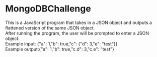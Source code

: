 # MongoDBChallenge
This is a JavaScript program that takes in a JSON object and outputs a flattened version of the same JSON object.  
After running the program, the user will be prompted to enter a JSON object.  
Example input: {"a": 1,"b": true,"c": {"d": 3,"e": "test"}}  
Example output:{"a": 1,"b": true,"c.d": 3,"c.e": "test"}   
